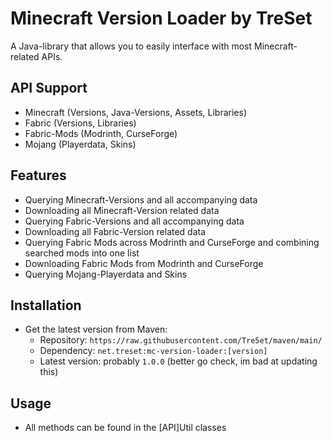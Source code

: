 # Minecraft Version Loader by TreSet

A Java-library that allows you to easily interface with most Minecraft-related APIs.

## API Support
- Minecraft (Versions, Java-Versions, Assets, Libraries)
- Fabric (Versions, Libraries)
- Fabric-Mods (Modrinth, CurseForge)
- Mojang (Playerdata, Skins)

## Features
- Querying Minecraft-Versions and all accompanying data
- Downloading all Minecraft-Version related data
- Querying Fabric-Versions and all accompanying data
- Downloading all Fabric-Version related data
- Querying Fabric Mods across Modrinth and CurseForge and combining searched mods into one list
- Downloading Fabric Mods from Modrinth and CurseForge
- Querying Mojang-Playerdata and Skins

## Installation
- Get the latest version from Maven: 
  - Repository: `https://raw.githubusercontent.com/Tre5et/maven/main/`
  - Dependency: `net.treset:mc-version-loader:[version]`
  - Latest version: probably `1.0.0` (better go check, im bad at updating this)

## Usage
- All methods can be found in the [API]Util classes